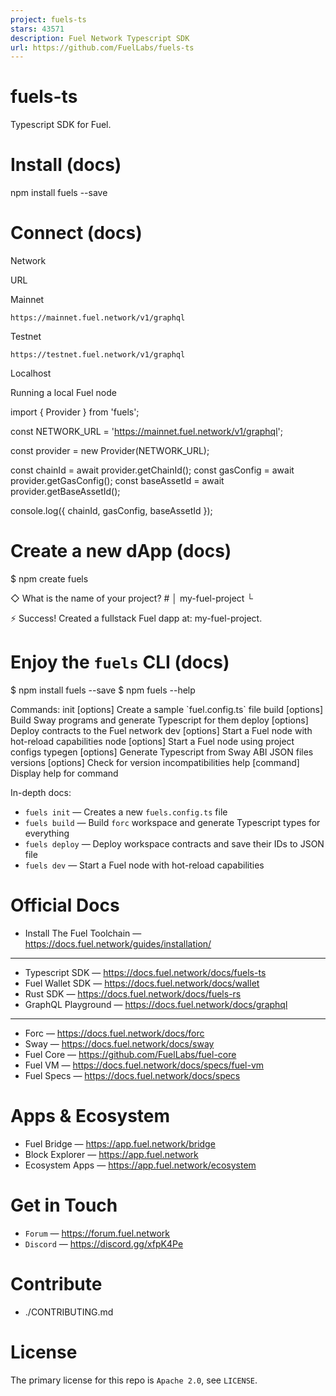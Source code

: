 ```yaml
---
project: fuels-ts
stars: 43571
description: Fuel Network Typescript SDK
url: https://github.com/FuelLabs/fuels-ts
---
```


fuels-ts
========

Typescript SDK for Fuel.

Install (docs)
==============

npm install fuels --save

Connect (docs)
==============

Network

URL

Mainnet

`https://mainnet.fuel.network/v1/graphql`

Testnet

`https://testnet.fuel.network/v1/graphql`

Localhost

Running a local Fuel node

import { Provider } from 'fuels';

const NETWORK\_URL \= 'https://mainnet.fuel.network/v1/graphql';

const provider \= new Provider(NETWORK\_URL);

const chainId \= await provider.getChainId();
const gasConfig \= await provider.getGasConfig();
const baseAssetId \= await provider.getBaseAssetId();

console.log({ chainId, gasConfig, baseAssetId });

Create a new dApp (docs)
========================

$ npm create fuels

◇ What is the name of your project? #
│ my-fuel-project
└

⚡️ Success! Created a fullstack Fuel dapp at: my-fuel-project.

Enjoy the `fuels` CLI (docs)
============================

$ npm install fuels --save
$ npm fuels --help

Commands:
  init \[options\]      Create a sample \`fuel.config.ts\` file
  build \[options\]     Build Sway programs and generate Typescript for them
  deploy \[options\]    Deploy contracts to the Fuel network
  dev \[options\]       Start a Fuel node with hot-reload capabilities
  node \[options\]      Start a Fuel node using project configs
  typegen \[options\]   Generate Typescript from Sway ABI JSON files
  versions \[options\]  Check for version incompatibilities
  help \[command\]      Display help for command

In-depth docs:

-   `fuels init` — Creates a new `fuels.config.ts` file
-   `fuels build` — Build `forc` workspace and generate Typescript types for everything
-   `fuels deploy` — Deploy workspace contracts and save their IDs to JSON file
-   `fuels dev` — Start a Fuel node with hot-reload capabilities

Official Docs
=============

-   Install The Fuel Toolchain — https://docs.fuel.network/guides/installation/

* * *

-   Typescript SDK — https://docs.fuel.network/docs/fuels-ts
-   Fuel Wallet SDK — https://docs.fuel.network/docs/wallet
-   Rust SDK — https://docs.fuel.network/docs/fuels-rs
-   GraphQL Playground — https://docs.fuel.network/docs/graphql

* * *

-   Forc — https://docs.fuel.network/docs/forc
-   Sway — https://docs.fuel.network/docs/sway
-   Fuel Core — https://github.com/FuelLabs/fuel-core
-   Fuel VM — https://docs.fuel.network/docs/specs/fuel-vm
-   Fuel Specs — https://docs.fuel.network/docs/specs

Apps & Ecosystem
================

-   Fuel Bridge — https://app.fuel.network/bridge
-   Block Explorer — https://app.fuel.network
-   Ecosystem Apps — https://app.fuel.network/ecosystem

Get in Touch
============

-   `Forum` — https://forum.fuel.network
-   `Discord` — https://discord.gg/xfpK4Pe

Contribute
==========

-   ./CONTRIBUTING.md

License
=======

The primary license for this repo is `Apache 2.0`, see `LICENSE`.
